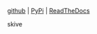 
[github](https://github.com/eaybek/skive/) |
[PyPi](https://pypi.org/project/skive/) |
[ReadTheDocs](https://readthedocs.com/projects/mvrt-skive/)  

skive  

